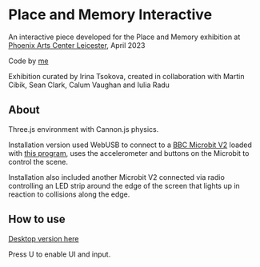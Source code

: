 # Place and Memory Interactive
An interactive piece developed for the Place and Memory exhibition at [Phoenix Arts Center Leicester](https://www.phoenix.org.uk/art-at-phoenix/), April 2023

Code by [me](adam-stephenson.co.uk)

Exhibition curated by Irina Tsokova, created in collaboration with Martin Cibik, Sean Clark, Calum Vaughan and Iulia Radu

## About

Three.js environment with Cannon.js physics.

Installation version used WebUSB to connect to a [BBC Microbit V2](https://microbit.org/new-microbit/) loaded with [this program](https://makecode.microbit.org/_UvvfAhR95crH), uses the accelerometer and buttons on the Microbit to control the scene.

Installation also included another Microbit V2 connected via radio controlling an LED strip around the edge of the screen that lights up in reaction to collisions along the edge.

## How to use
[Desktop version here](https://place-and-memory-desktop.vercel.app/)

Press U to enable UI and input.
